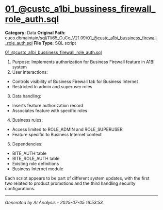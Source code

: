 # 01_@custc_a1bi_bussiness_firewall_role_auth.sql

**Category:** Data
**Original Path:** cuco.dbmaintain/sql/11/65_CuCo_V21.09/01_@custc_a1bi_bussiness_firewall_role_auth.sql
**File Type:** SQL script

01_@custc_a1bi_bussiness_firewall_role_auth.sql
1. Purpose: Implements authorization for Business Firewall feature in A1BI system
2. User interactions:
- Controls visibility of Business Firewall tab for Business Internet
- Restricted to admin and superuser roles
3. Data handling:
- Inserts feature authorization record
- Associates feature with specific roles
4. Business rules:
- Access limited to ROLE_ADMIN and ROLE_SUPERUSER
- Feature specific to Business Internet context
5. Dependencies:
- BITE_AUTH table
- BITE_ROLE_AUTH table
- Existing role definitions
- Business Internet module

Each script appears to be part of different system updates, with the first two related to product promotions and the third handling security configurations.

---
*Generated by AI Analysis - 2025-07-05 16:53:53*
